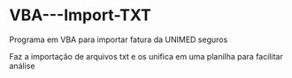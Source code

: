 # VBA---Import-TXT
Programa em VBA para importar fatura da UNIMED seguros

Faz a importação de arquivos txt e os unifica em uma planilha para facilitar análise
